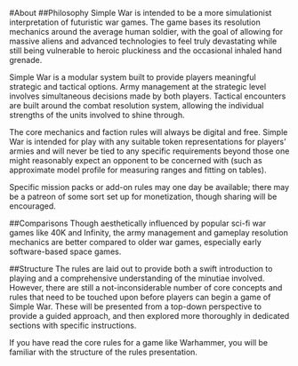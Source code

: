 #About
##Philosophy
Simple War is intended to be a more simulationist interpretation of futuristic war games. The game bases its resolution mechanics around the average human soldier, with the goal of allowing for massive aliens and advanced technologies to feel truly devastating while still being vulnerable to heroic pluckiness and the occasional inhaled hand grenade. 

Simple War is a modular system built to provide players meaningful strategic and tactical options. Army management at the strategic level involves simultaneous decisions made by both players. Tactical encounters are built around the combat resolution system, allowing the individual strengths of the units involved to shine through.

The core mechanics and faction rules will always be digital and free. Simple War is intended for play with any suitable token representations for players’ armies and will never be tied to any specific requirements beyond those one might reasonably expect an opponent to be concerned with (such as approximate model profile for measuring ranges and fitting on tables). 

Specific mission packs or add-on rules may one day be available; there may be a patreon of some sort set up for monetization, though sharing will be encouraged.

##Comparisons
Though aesthetically influenced by popular sci-fi war games like 40K and Infinity, the army management and gameplay resolution mechanics are better compared to older war games, especially early software-based space games. 

##Structure
The rules are laid out to provide both a swift introduction to playing and a comprehensive understanding of the minutiae involved. However, there are still a not-inconsiderable number of core concepts and rules that need to be touched upon before players can begin a game of Simple War. These will be presented from a top-down perspective to provide a guided approach, and then explored more thoroughly in dedicated sections with specific instructions.

If you have read the core rules for a game like Warhammer, you will be familiar with the structure of the rules presentation. 
